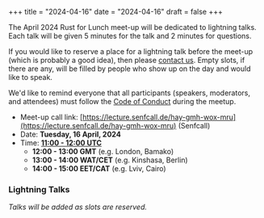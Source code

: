 +++
title = "2024-04-16"
date = "2024-04-16"
draft = false
+++

The April 2024 Rust for Lunch meet-up will be dedicated to lightning talks.
Each talk will be given 5 minutes for the talk and 2 minutes for questions.

If you would like to reserve a place for a lightning talk before the meet-up
(which is probably a good idea), then please [contact us](about.md#contact).
Empty slots, if there are any, will be filled by people who show up on the day
and would like to speak.

We'd like to remind everyone that all participants (speakers, moderators, and
attendees) must follow the [Code of Conduct](@/about.md#code-of-conduct) during
the meetup.

- Meet-up call link: [https://lecture.senfcall.de/hay-gmh-wox-mru](https://lecture.senfcall.de/hay-gmh-wox-mru) (Senfcall)
- Date: **Tuesday, 16 April, 2024**
- Time: [**11:00 - 12:00 UTC**](https://everytimezone.com/s/a9a5010c)
  - **12:00 - 13:00 GMT** (e.g. London, Bamako)
  - **13:00 - 14:00 WAT/CET** (e.g. Kinshasa, Berlin)
  - **14:00 - 15:00 EET/CAT** (e.g. Lviv, Cairo)

### Lightning Talks

_Talks will be added as slots are reserved._
